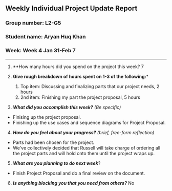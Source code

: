 ## Weekly Individual Project Update Report
### Group number: L2-G5
### Student name: Aryan Huq Khan
### Week: Week 4 Jan 31-Feb 7
___
1. **How many hours did you spend on the project this week? 7

2. **Give rough breakdown of hours spent on 1-3 of the following:***
   1. Top item: Discussing and finalizing parts that our project needs, 2 hours
   2. 2nd item: Finishing my part the project proposal, 5 hours
3. ***What did you accomplish this week?*** _(Be specific)_
  - Finising up the project proposal. 
  - Finishing up the use cases and sequence diagrams for Project Proposal.
4. ***How do you feel about your progress?*** _(brief, free-form reflection)_
  - Parts had been chosen for the project.
  - We've collectively decided that Russell will take charge of ordering all the project parts and will hold onto them until the project wraps up.
5. ***What are you planning to do next week***? 
  - Finish Project Proposal and do a final review on the document.
6. ***Is anything blocking you that you need from others?*** No
    
